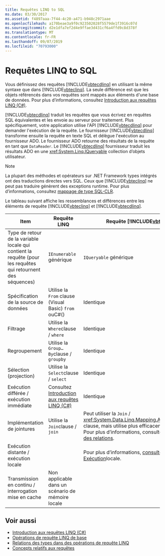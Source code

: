 ```yaml
---
title: Requêtes LINQ to SQL
ms.date: 03/30/2017
ms.assetid: f4897aaa-7f44-4c20-a471-b948c2971aae
ms.openlocfilehash: a170beae3a9f0c923502028f5579de1f3916c07d
ms.sourcegitcommit: d2e1dfa7ef2d4e9ffae3d431cf6a4ffd9c8d378f
ms.translationtype: MT
ms.contentlocale: fr-FR
ms.lasthandoff: 09/07/2019
ms.locfileid: "70793000"
---
```

# <a name="linq-to-sql-queries"></a>Requêtes LINQ to SQL
Vous définissez des requêtes [!INCLUDE[vbtecdlinq](../../../../../../includes/vbtecdlinq-md.md)] en utilisant la même syntaxe que dans [!INCLUDE[vbteclinq](../../../../../../includes/vbteclinq-md.md)]. La seule différence est que les objets référencés dans vos requêtes sont mappés aux éléments d'une base de données. Pour plus d’informations, consultez [Introduction aux requêtes LINQ (C#)](../../../../../csharp/programming-guide/concepts/linq/introduction-to-linq-queries.md).  
  
 [!INCLUDE[vbtecdlinq](../../../../../../includes/vbtecdlinq-md.md)] traduit les requêtes que vous écrivez en requêtes SQL équivalentes et les envoie au serveur pour traitement. Plus spécifiquement, votre application utilise l'API [!INCLUDE[vbtecdlinq](../../../../../../includes/vbtecdlinq-md.md)] pour demander l'exécution de la requête. Le fournisseur [!INCLUDE[vbtecdlinq](../../../../../../includes/vbtecdlinq-md.md)] transforme ensuite la requête en texte SQL et délègue l'exécution au fournisseur ADO. Le fournisseur ADO retourne des résultats de la requête en tant que `DataReader`. Le [!INCLUDE[vbtecdlinq](../../../../../../includes/vbtecdlinq-md.md)] fournisseur traduit les résultats ADO en une <xref:System.Linq.IQueryable> collection d’objets utilisateur.  
  
> [!NOTE]
> La plupart des méthodes et opérateurs sur .NET Framework types intégrés ont des traductions directes vers SQL. Ceux que [!INCLUDE[vbteclinq](../../../../../../includes/vbteclinq-md.md)] ne peut pas traduire génèrent des exceptions runtime. Pour plus d’informations, consultez [mappage de type SQL-CLR](sql-clr-type-mapping.md).  
  
 Le tableau suivant affiche les ressemblances et différences entre les éléments de requête [!INCLUDE[vbteclinq](../../../../../../includes/vbteclinq-md.md)] et [!INCLUDE[vbtecdlinq](../../../../../../includes/vbtecdlinq-md.md)].  
  
|Item|Requête LINQ|Requête [!INCLUDE[vbtecdlinq](../../../../../../includes/vbtecdlinq-md.md)].|  
|----------|----------------|----------------------------------------------------------------------|  
|Type de retour de la variable locale qui contient la requête (pour les requêtes qui retournent des séquences)|`IEnumerable` générique|`IQueryable` générique|  
|Spécification de la source de données|Utilise la `From` clause (Visual Basic) `from` ouC#()|Identique|  
|Filtrage|Utilise la `Where`clause / `where`|Identique|  
|Regroupement|Utilise la `Group…By`clause / `groupby`|Identique|  
|Sélection (projection)|Utilise la `Select`clause / `select`|Identique|  
|Exécution différée / exécution immédiate|Consultez [Introduction aux requêtes LINQ (C#)](../../../../../csharp/programming-guide/concepts/linq/introduction-to-linq-queries.md)|Identique|  
|Implémentation de jointures|Utilise la `Join`clause / `join`|Peut utiliser la `Join` / <xref:System.Data.Linq.Mapping.AssociationAttribute> clause, mais utilise plus efficacement l’attribut. `join` Pour plus d’informations, consultez [interrogation des relations](querying-across-relationships.md).|  
|Exécution distante / exécution locale||Pour plus d’informations, [consultez Remote vs. Exécution](remote-vs-local-execution.md)locale.|  
|Transmission en continu / interrogation mise en cache|Non applicable dans un scénario de mémoire locale||  
  
## <a name="see-also"></a>Voir aussi

- [Introduction aux requêtes LINQ (C#)](../../../../../csharp/programming-guide/concepts/linq/introduction-to-linq-queries.md)
- [Opérations de requête LINQ de base](../../../../../csharp/programming-guide/concepts/linq/basic-linq-query-operations.md)
- [Relations des types dans des opérations de requête LINQ](../../../../../csharp/programming-guide/concepts/linq/type-relationships-in-linq-query-operations.md)
- [Concepts relatifs aux requêtes](query-concepts.md)

